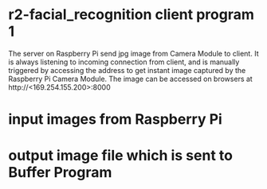 # r2-facial_recognition client program 1
The server on Raspberry Pi send jpg image from Camera Module to client.
It is always listening to incoming connection from client, and is manually triggered by
accessing the address to get instant image captured by the Raspberry Pi Camera Module.
The image can be accessed on browsers at http://<169.254.155.200>:8000
# input images from Raspberry Pi
# output image file which is sent to Buffer Program

